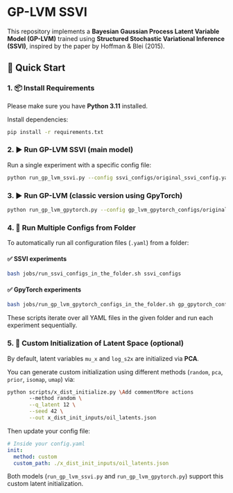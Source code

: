 # GP-LVM SSVI

This repository implements a **Bayesian Gaussian Process Latent Variable Model (GP-LVM)** trained using **Structured Stochastic Variational Inference (SSVI)**, inspired by the paper by Hoffman & Blei (2015).


## 🚀 Quick Start

### 1. 📦 Install Requirements

Please make sure you have **Python 3.11** installed.

Install dependencies:

```bash
pip install -r requirements.txt
```


### 2. ▶️ Run GP-LVM SSVI (main model)

Run a single experiment with a specific config file:

```bash
python run_gp_lvm_ssvi.py --config ssvi_configs/original_ssvi_config.yaml
```


### 3. ▶️ Run GP-LVM (classic version using GpyTorch)

```bash
python run_gp_lvm_gpytorch.py --config gp_lvm_gpytorch_configs/original_gp_lvm_gpytorch_config.yaml
```


### 4. 🔁 Run Multiple Configs from Folder

To automatically run all configuration files (`.yaml`) from a folder:

#### ✅ SSVI experiments

```bash
bash jobs/run_ssvi_configs_in_the_folder.sh ssvi_configs
```

#### ✅ GpyTorch experiments

```bash
bash jobs/run_gp_lvm_gpytorch_configs_in_the_folder.sh gp_gpytorch_configs
```

These scripts iterate over all YAML files in the given folder and run each experiment sequentially.


### 5. 🔧 Custom Initialization of Latent Space (optional)

By default, latent variables `mu_x` and `log_s2x` are initialized via **PCA**.

You can generate custom initialization using different methods (`random`, `pca`, `prior`, `isomap`, `umap`) via:

```bash
python scripts/x_dist_initialize.py \Add commentMore actions
       --method random \
       --q_latent 12 \
       --seed 42 \
       --out x_dist_init_inputs/oil_latents.json
```

Then update your config file:

```yaml
# Inside your config.yaml
init:
  method: custom
  custom_path: ./x_dist_init_inputs/oil_latents.json
```

Both models (`run_gp_lvm_ssvi.py` and `run_gp_lvm_gpytorch.py`) support this custom latent initialization.
